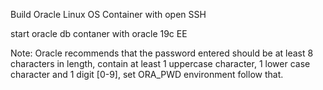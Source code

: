 Build Oracle Linux OS Container with open SSH

start oracle db contaner with oracle 19c EE

Note: 
Oracle recommends that the password entered should be at least 8 characters in length, contain at least 1 uppercase character, 1 lower case character and 1 digit [0-9], set ORA_PWD environment follow that.